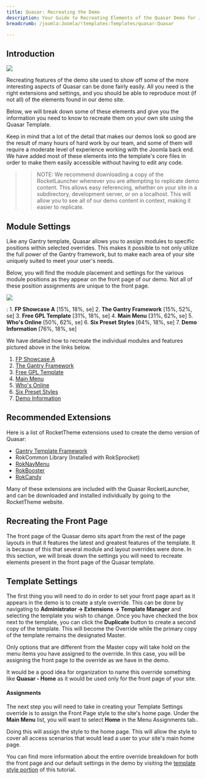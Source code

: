 ```yaml
---
title: Quasar: Recreating the Demo
description: Your Guide to Recreating Elements of the Quasar Demo for Joomla
breadcrumb: /joomla:Joomla/!templates:Templates/quasar:Quasar

---
```


Introduction
-----

![][Quasar]

Recreating features of the demo site used to show off some of the more interesting aspects of Quasar can be done fairly easily. All you need is the right extensions and settings, and you should be able to reproduce most (if not all) of the elements found in our demo site. 

Below, we will break down some of these elements and give you the information you need to know to recreate them on your own site using the Quasar Template.

Keep in mind that a lot of the detail that makes our demos look so good are the result of many hours of hard work by our team, and some of them will require a moderate level of experience working with the Joomla back end. We have added most of these elements into the template's core files in order to make them easily accessible without having to edit any code.

>> NOTE: We recommend downloading a copy of the RocketLauncher whenever you are attempting to replicate demo content. This allows easy referencing, whether on your site in a subdirectory, development server, or on a localhost. This will allow you to see all of our demo content in context, making it easier to replicate.

Module Settings
-----

Like any Gantry template, Quasar allows you to assign modules to specific positions within selected overrides. This makes it possible to not only utilize the full power of the Gantry framework, but to make each area of your site uniquely suited to meet your user's needs.

Below, you will find the module placement and settings for the various module positions as they appear on the front page of our demo. Not all of these position assignments are unique to the front page.

![][Quasar2]

:   1. **FP Showcase A**  [15%, 18%, se]
    2. **The Gantry Framework**  [15%, 52%, se]
    3. **Free GPL Template**  [31%, 18%, se]
    4. **Main Menu** [31%, 62%, se]
    5. **Who's Online** [50%, 62%, se]
    6. **Six Preset Styles** [64%, 18%, se]
    7. **Demo Information** [76%, 18%, se] 

We have detailed how to recreate the individual modules and features pictured above in the links below.

1. [FP Showcase A][module1]
2. [The Gantry Framework][module2]
3. [Free GPL Template][module3]
4. [Main Menu][module4]
5. [Who's Online][module5]
6. [Six Preset Styles][module6]
7. [Demo Information][module7]

Recommended Extensions
-----

Here is a list of RocketTheme extensions used to create the demo version of Quasar:

* [Gantry Template Framework][gantry]
* RokCommon Library (Installed with RokSprocket)
* [RokNavMenu][roknavmenu]
* [RokBooster][rokbooster]
* [RokCandy][rokcandy]

Many of these extensions are included with the Quasar RocketLauncher, and can be downloaded and installed individually by going to the RocketTheme website.

Recreating the Front Page
-----

The front page of the Quasar demo sits apart from the rest of the page layouts in that it features the latest and greatest features of the template. It is because of this that several module and layout overrides were done. In this section, we will break down the settings you will need to recreate elements present in the front page of the Quasar template.

Template Settings
-----

The first thing you will need to do in order to set your front page apart as it appears in the demo is to create a style override. This can be done by navigating to **Administrator -> Extensions -> Template Manager** and selecting the template you wish to change.  Once you have checked the box next to the template, you can click the **Duplicate** button to create a second copy of the template. This will become the Override while the primary copy of the template remains the designated Master.

Only options that are different from the Master copy will take hold on the menu items you have assigned to the override. In this case, you will be assigning the front page to the override as we have in the demo.

It would be a good idea for organization to name this override something like **Quasar - Home** as it would be used only for the front page of your site.

#### Assignments

The next step you will need to take in creating your Template Settings override is to assign the Front Page style to the site's home page. Under the **Main Menu** list, you will want to select **Home** in the Menu Assignments tab..

Doing this will assign the style to the home page. This will allow the style to cover all access scenarios that would lead a user to your site's main home page.

You can find more information about the entire override breakdown for both the front page and our default settings in the demo by visiting the [template style portion][demooverride] of this tutorial.

[gantry]: http://gantry-framework.org/download
[Quasar]: assets/quasar2.jpeg
[Quasar2]: assets/quasar.jpeg
[demooverride]: demo_override.md
[roknavmenu]: http://www.rockettheme.com/joomla/extensions/roknavmenu
[rokbooster]: http://www.rockettheme.com/joomla/extensions/rokbooster
[rokcandy]: http://www.rockettheme.com/joomla/extensions/rokcandy
[module1]: demo_module_1.md
[module2]: demo_module_2.md
[module3]: demo_module_3.md
[module4]: demo_module_4.md
[module5]: demo_module_5.md
[module6]: demo_module_6.md
[module7]: demo_module_7.md
[module8]: demo_module_8.md
[module9]: demo_module_9.md
[module10]: demo_module_10.md
[module11]: demo_module_11.md
[module12]: demo_module_12.md
[module13]: demo_module_13.md
[module14]: demo_module_14.md
[module15]: demo_module_15.md
[mainmenu]: assets/menu_1.jpeg
[icons]: http://fortawesome.github.io/Font-Awesome/icons/
[scroll]: assets/demo_2.jpeg